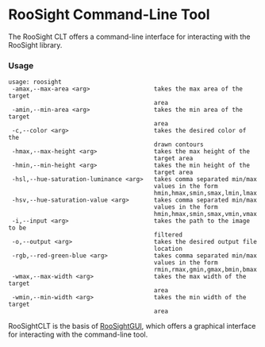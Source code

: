 # RooSight Command-Line Tool

The RooSight CLT offers a command-line interface for interacting with the RooSight library.



### Usage

```
usage: roosight
 -amax,--max-area <arg>                  takes the max area of the target
                                         area
 -amin,--min-area <arg>                  takes the min area of the target
                                         area
 -c,--color <arg>                        takes the desired color of the
                                         drawn contours
 -hmax,--max-height <arg>                takes the max height of the
                                         target area
 -hmin,--min-height <arg>                takes the min height of the
                                         target area
 -hsl,--hue-saturation-luminance <arg>   takes comma separated min/max
                                         values in the form
                                         hmin,hmax,smin,smax,lmin,lmax
 -hsv,--hue-saturation-value <arg>       takes comma separated min/max
                                         values in the form
                                         hmin,hmax,smin,smax,vmin,vmax
 -i,--input <arg>                        takes the path to the image to be
                                         filtered
 -o,--output <arg>                       takes the desired output file
                                         location
 -rgb,--red-green-blue <arg>             takes comma separated min/max
                                         values in the form
                                         rmin,rmax,gmin,gmax,bmin,bmax
 -wmax,--max-width <arg>                 takes the max width of the target
                                         area
 -wmin,--min-width <arg>                 takes the min width of the target
                                         area
```

RooSightCLT is the basis of [RooSightGUI](https://github.com/Roobotics-FRC/RooSightGUI), which offers a graphical interface for interacting with the command-line tool.